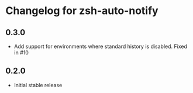 Changelog for zsh-auto-notify
=============================

0.3.0
-----
* Add support for environments where standard history is disabled. Fixed in #10

0.2.0
-----
* Initial stable release
